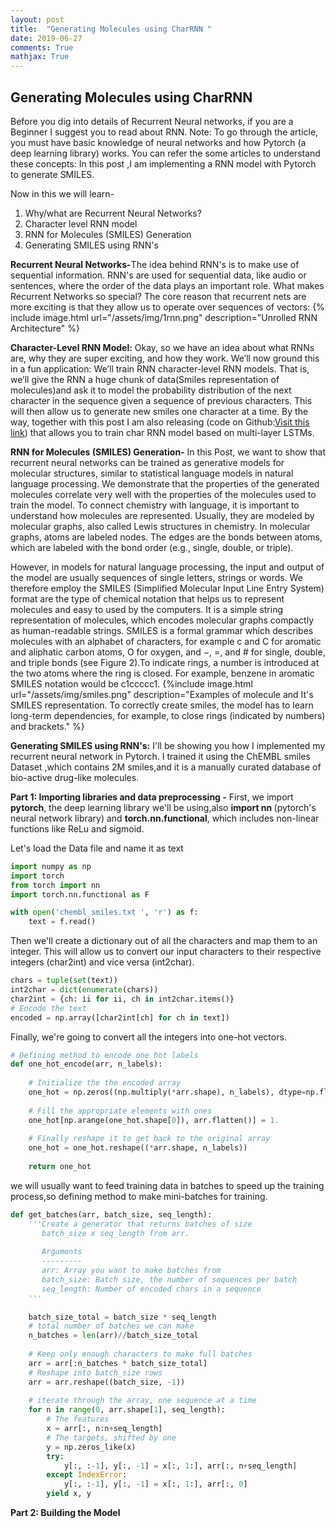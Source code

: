 ```yaml
---
layout: post
title:  "Generating Molecules using CharRNN "
date: 2019-06-27
comments: True
mathjax: True
---
```

<h2>Generating Molecules using CharRNN </h2>

Before you dig into details of Recurrent Neural networks, if you are a Beginner I suggest you to read about RNN.
Note: To go through the article, you must have basic knowledge of neural networks and how Pytorch (a deep learning library) works. 
You can refer the some articles to understand these concepts:
In this post ,I am implementing a RNN model with Pytorch to generate SMILES.

Now in this we will learn-
 <ol>
 <li>Why/what are Recurrent Neural Networks?</li>
 <li> Character level RNN model</li>
 <li>RNN for Molecules (SMILES) Generation</li>
 <li>Generating SMILES using RNN's</li>
 </ol>
 <b>Recurrent Neural Networks-</b>The idea behind RNN's is to make use of sequential information. 
 RNN's are used for sequential data, like audio or sentences, where the order of the data plays an important role.
 What makes Recurrent Networks so special? The core reason that recurrent nets are more exciting is that they allow us to operate over sequences of vectors:
   {% include image.html url="/assets/img/1rnn.png" description="Unrolled RNN Architecture" %}
   
 <b>Character-Level RNN Model:</b> Okay, so we have an idea about what RNNs are, why they are super exciting, and how they work. We’ll now ground this in a fun application: 
 We’ll train RNN character-level RNN models. That is, we’ll give the RNN a huge chunk of data(Smiles representation of molecules)and ask it to model the 
 probability distribution of the next character in the sequence given a sequence of previous characters. 
 This will then allow us to generate new smiles one character at a time.
 By the way, together with this post I am also releasing (code on Github:<a href="https://github.com/bayeslabs/genmol/tree/Sunita/genmol/CharRNN/">Visit this link</a>) that allows you to train char RNN model based on multi-layer LSTMs.
 
<b>RNN for Molecules (SMILES) Generation-</b> In this Post, we want to show that recurrent neural networks can be trained as generative models for molecular structures, 
 similar to statistical language models in natural language processing. 
 We demonstrate that the properties of the generated molecules correlate very well with the properties of the molecules used to train the model.
To connect chemistry with language, it is important to understand how molecules are represented. Usually, they are modeled by molecular graphs, also called Lewis structures in chemistry. In molecular graphs, atoms are labeled nodes. The edges are the bonds between atoms, which are labeled with the bond order (e.g., single, double, or triple).

However, in models for natural language processing, the input and output of the model are usually sequences of single letters, strings or words. We therefore employ the SMILES (Simplified Molecular Input Line Entry System) format are the type of chemical notation that helps us to represent molecules and easy to used by the computers. It is a simple string representation of molecules, which encodes molecular graphs compactly as human-readable strings. SMILES is a formal grammar which describes molecules with an alphabet of characters, for example c and C for aromatic and aliphatic carbon atoms, O for oxygen, and −, =, and # for single, double, and triple bonds (see Figure 2).To indicate rings, a number is introduced at the two atoms where the ring is closed. For example, benzene in aromatic SMILES notation would be c1ccccc1.
{%include image.html url="/assets/img/smiles.png" description="Examples of molecule and It's SMILES representation. To correctly create smiles, the model has to learn long-term dependencies, for example, to close rings (indicated by numbers) and brackets." %}


<b>Generating SMILES using RNN's:</b>  I'll be showing you how I implemented my recurrent neural network in Pytorch. I trained it using the ChEMBL smiles Dataset ,which contains 2M smiles,and it is a manually curated database of bio-active drug-like molecules.

 <b> Part 1: Importing libraries and data preprocessing -</b> First, we import <b>pytorch</b>, the deep learning library we'll be using,also <b>import nn </b> (pytorch's neural network library) and <b>torch.nn.functional</b>, which includes non-linear functions like ReLu and sigmoid.
 
Let's load the Data file and name it as text

```python
import numpy as np
import torch
from torch import nn
import torch.nn.functional as F

with open('chembl_smiles.txt ', 'r') as f:
    text = f.read()
```

Then we'll create a dictionary out of all the characters and map them to an integer. This will allow us to convert our input characters to their respective integers (char2int) and vice versa (int2char).

```python
chars = tuple(set(text))
int2char = dict(enumerate(chars))
char2int = {ch: ii for ii, ch in int2char.items()}
# Encode the text
encoded = np.array([char2int[ch] for ch in text])
```
Finally, we're going to convert all the integers into one-hot vectors.
```python
# Defining method to encode one hot labels
def one_hot_encode(arr, n_labels):
    
    # Initialize the the encoded array
    one_hot = np.zeros((np.multiply(*arr.shape), n_labels), dtype=np.float32)
    
    # Fill the appropriate elements with ones
    one_hot[np.arange(one_hot.shape[0]), arr.flatten()] = 1.
    
    # Finally reshape it to get back to the original array
    one_hot = one_hot.reshape((*arr.shape, n_labels))
    
    return one_hot
```
we will usually want to feed training data in batches to speed up the training process,so defining method to make mini-batches for training.
```python
def get_batches(arr, batch_size, seq_length):
    '''Create a generator that returns batches of size
       batch_size x seq_length from arr.
       
       Arguments
       ---------
       arr: Array you want to make batches from
       batch_size: Batch size, the number of sequences per batch
       seq_length: Number of encoded chars in a sequence
    '''
    
    batch_size_total = batch_size * seq_length
    # total number of batches we can make
    n_batches = len(arr)//batch_size_total
    
    # Keep only enough characters to make full batches
    arr = arr[:n_batches * batch_size_total]
    # Reshape into batch_size rows
    arr = arr.reshape((batch_size, -1))
    
    # iterate through the array, one sequence at a time
    for n in range(0, arr.shape[1], seq_length):
        # The features
        x = arr[:, n:n+seq_length]
        # The targets, shifted by one
        y = np.zeros_like(x)
        try:
            y[:, :-1], y[:, -1] = x[:, 1:], arr[:, n+seq_length]
        except IndexError:
            y[:, :-1], y[:, -1] = x[:, 1:], arr[:, 0]
        yield x, y
```
<b>Part 2: Building the Model</b> 
